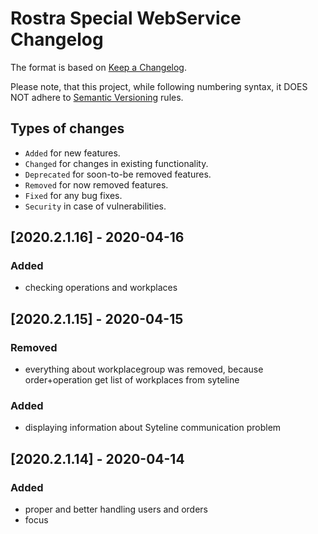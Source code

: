 # Rostra Special WebService Changelog

The format is based on [Keep a Changelog](http://keepachangelog.com/en/1.0.0/).

Please note, that this project, while following numbering syntax, it DOES NOT
adhere to [Semantic Versioning](http://semver.org/spec/v2.0.0.html) rules.

## Types of changes

* ```Added``` for new features.
* ```Changed``` for changes in existing functionality.
* ```Deprecated``` for soon-to-be removed features.
* ```Removed``` for now removed features.
* ```Fixed``` for any bug fixes.
* ```Security``` in case of vulnerabilities.

## [2020.2.1.16] - 2020-04-16

### Added
- checking operations and workplaces


## [2020.2.1.15] - 2020-04-15

### Removed
- everything about workplacegroup was removed, because order+operation get list of workplaces from syteline

### Added
- displaying information about Syteline communication problem

## [2020.2.1.14] - 2020-04-14

### Added
- proper and better handling users and orders
- focus